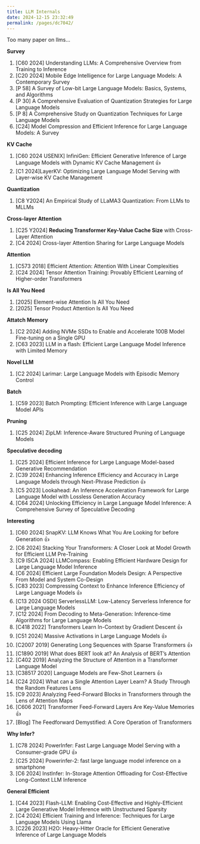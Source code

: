 ```yaml
---
title: LLM Internals
date: 2024-12-15 23:32:49
permalink: /pages/dc7042/
---
```


Too many paper on llms...

**Survey**
1. [C60 2024] Understanding LLMs: A Comprehensive Overview from Training to Inference 
2. [C20 2024] Mobile Edge Intelligence for Large Language Models: A Contemporary Survey
3. [P 58] A Survey of Low-bit Large Language Models: Basics, Systems, and Algorithms
4. [P 30] A Comprehensive Evaluation of Quantization Strategies for Large Language Models
5. [P 8]  A Comprehensive Study on Quantization Techniques for Large Language Models
6. [C24] Model Compression and Efficient Inference for Large Language Models: A Survey

**KV Cache**
1. [C60 2024 USENIX] InfiniGen: Efficient Generative Inference of Large Language Models with Dynamic KV Cache Management  :+1:
2. [C1 2024]LayerKV: Optimizing Large Language Model Serving with Layer-wise KV Cache Management

**Quantization**
1. [C8 Y2024] An Empirical Study of LLaMA3 Quantization: From LLMs to MLLMs

**Cross-layer Attention**
1. [C25 Y2024] **Reducing Transformer Key-Value Cache Size** with Cross-Layer Attention
2. [C4 2024] Cross-layer Attention Sharing for Large Language Models


**Attention**
1. [C573 2018] Efficient Attention: Attention With Linear Complexities
2. [C24 2024] Tensor Attention Training: Provably Efficient Learning of Higher-order Transformers

**Is All You Need**
1. [2025] Element-wise Attention Is All You Need
3. [2025] Tensor Product Attention Is All You Need


**Attatch Memory**
1. [C2 2024] Adding NVMe SSDs to Enable and Accelerate 100B Model Fine-tuning on a Single GPU
2. [C63 2023] LLM in a flash: Efficient Large Language Model Inference with Limited Memory
 
**Novel LLM**

1. [C2 2024] Larimar: Large Language Models with Episodic Memory Control

**Batch**
1. [C59 2023] Batch Prompting: Efficient Inference with Large Language Model APIs

**Pruning**
1. [C25 2024] ZipLM: Inference-Aware Structured Pruning of Language Models

**Speculative decoding**
1. [C25 2024] Efficient Inference for Large Language Model-based Generative Recommendation
2. [C39 2024] Enhancing Inference Efficiency and Accuracy in Large Language Models through Next-Phrase Prediction  :+1:
3. [C5 2023] Lookahead: An Inference Acceleration Framework for Large Language Model with Lossless Generation Accuracy
4. [C64 2024] Unlocking Efficiency in Large Language Model Inference: A Comprehensive Survey of Speculative Decoding

**Interesting**
1. [C60 2024] SnapKV: LLM Knows What You Are Looking for before Generation  :+1:
2. [C6 2024] Stacking Your Transformers: A Closer Look at Model Growth for Efficient LLM Pre-Training
3. [C9 ISCA 2024] LLMCompass: Enabling Efficient Hardware Design for Large Language Model Inference
4. [C6 2024] Efficient Large Foundation Models Design: A Perspective From Model and System Co-Design
5. [C83 2023] Compressing Context to Enhance Inference Efficiency of Large Language Models  :+1:
6. [C13 2024 OSDI] ServerlessLLM: Low-Latency Serverless Inference for Large Language Models
7. [C12 2024] From Decoding to Meta-Generation: Inference-time Algorithms for Large Language Models
8. [C418 2022] Transformers Learn In-Context by Gradient Descent :+1:
9. [C51 2024] Massive Activations in Large Language Models :+1:
10. [C2007 2019] Generating Long Sequences with Sparse Transformers :+1:
11. [C1890 2019] What does BERT look at? An Analysis of BERT’s Attention
12. [C402 2019] Analyzing the Structure of Attention in a Transformer Language Model
13. [C38517 2020] Language Models are Few-Shot Learners :+1:
14. [C24 2024] What can a Single Attention Layer Learn? A Study Through the Random Features Lens
15. [C9 2023] Analyzing Feed-Forward Blocks in Transformers through the Lens of Attention Maps
16. [C606 2021] Transformer Feed-Forward Layers Are Key-Value Memories :+1:
17. [Blog] The Feedforward Demystified: A Core Operation of Transformers

**Why Infer?**
1. [C78 2024] PowerInfer: Fast Large Language Model Serving with a Consumer-grade GPU  :+1:
2. [C25 2024] Powerinfer-2: fast large language model inference on a smartphone
3. [C6 2024] InstInfer: In-Storage Attention Offloading for Cost-Effective Long-Context LLM Inference

**General Efficient**
1. [C44 2023] Flash-LLM: Enabling Cost-Effective and Highly-Efficient Large Generative Model Inference with Unstructured Sparsity
2. [C4 2024] Efficient Training and Inference: Techniques for Large Language Models Using Llama
3. [C226 2023] H2O: Heavy-Hitter Oracle for Efficient Generative Inference of Large Language Models

